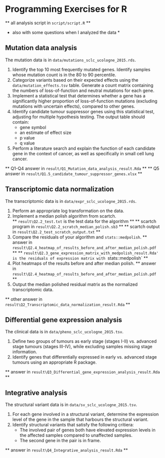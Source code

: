 # Programming Exercises for R

** all analysis script in `script/script.R` **
* also with some questions when I analyzed the data *

## Mutation data analysis

The mutation data is in `data/mutations_sclc_ucologne_2015.rds`.

1. Identify the top 10 most frequently mutated genes.
   Identify samples whose mutation count is in the 80 to 90 percentile.
2. Categorize variants based on their expected effects using the
   `data/mutation_effects.tsv` table.
   Generate a count matrix containing the numbers of loss-of-function
   and neutral mutations for each gene.
3. Implement a statistical test that determines whether a gene has a
   significantly higher proportion of loss-of-function mutations
   (excluding mutations with uncertain effects),
   compared to other genes.
4. Identify candidate tumour suppressor genes using this statistical test,
   adjusting for multiple hypothesis testing.
   The output table should contain:
     - gene symbol
     - an estimate of effect size
     - p value
     - q value
5. Perform a literature search and explain the function of each candidate
   gene in the context of cancer, as well as specifically in small cell 
   lung cancer.
   
** Q1-Q4 answer in `result/Q1_Mutation_data_analysis_result.Rda` **
** Q5 answer in `result/Q1.5_candidate_tumour_suppressor_genes.xlsx` **

## Transcriptomic data normalization

The transcriptomic data is in `data/expr_sclc_ucologne_2015.rds`.

1. Perform an appropriate log transformation on the data.
2. Implement a median polish algorithm from scartch.  
    ** `result\Q2.2_test.txt` is the test data for the algorithm **
    ** scartch program in `result\Q2.2_scratch_median_polish.sb3` **
    ** scartch output in `result\Q2.2_test_scratch_output.txt` **
3. Compare the residuals of your algorithm and `stats::medpolish`.
    ** answer in `result\Q2.4_heatmap_of_results_before_and_after_median_polish.pdf` **
    ** `result\Q2.3_gene_expression_matrix_with_medpolish_result.Rda' is the residuals of expression matrix with `stats::medpolish` **
4. Plot heatmaps of the results before and after median polish.
    ** answer in `result\Q2.4_heatmap_of_results_before_and_after_median_polish.pdf` **
5. Output the median polished residual matrix as the normalized transcriptomic data.

** other answer in `result\Q2_Transcriptomic_data_normalization_result.Rda` **


## Differential gene expression analysis

The clinical data is in `data/pheno_sclc_ucologne_2015.tsv`.

1. Define two groups of tumours as early stage (stages I-II) vs. advanced stage
   tumours (stages III-IV), while excluding samples missing stage information.
2. Identify genes that differentially expressed in early vs. advanced stage
   tumours using an appropriate R package.
   
 ** answer in `result\Q3_Differential_gene_expression_analysis_result.Rda` **

## Integrative analysis

The structural variant data is in `data/sv_sclc_ucologne_2015.tsv`.

1. For each gene involved in a structural variant, determine the expression 
   level of the gene in the sample that harbours the structural variant.
2. Identify structural variants that satisfy the following critiera:
      - The involved pair of genes both have elevated expression levels
        in the affected samples compared to unaffected samples.
      - The second gene in the pair is in frame.

** answer in `result\Q4_Integrative_analysis_result.Rda` **


